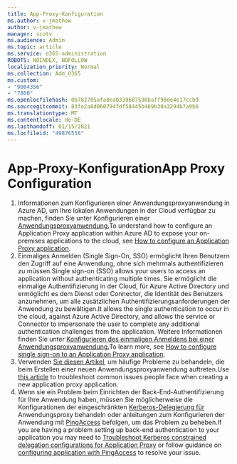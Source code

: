 ```yaml
---
title: App-Proxy-Konfiguration
ms.author: v-jmathew
author: v-jmathew
manager: scotv
ms.audience: Admin
ms.topic: article
ms.service: o365-administration
ROBOTS: NOINDEX, NOFOLLOW
localization_priority: Normal
ms.collection: Adm_O365
ms.custom:
- "9004356"
- "7800"
ms.openlocfilehash: 0b782705afa8eab338687590baff90de4e17ccb9
ms.sourcegitcommit: 83fe2a8d060794fdf58445b469b30a3294b7a9b6
ms.translationtype: MT
ms.contentlocale: de-DE
ms.lasthandoff: 01/15/2021
ms.locfileid: "49876558"
---
```

# <a name="app-proxy-configuration"></a><span data-ttu-id="b141b-102">App-Proxy-Konfiguration</span><span class="sxs-lookup"><span data-stu-id="b141b-102">App Proxy Configuration</span></span>

1. <span data-ttu-id="b141b-103">Informationen zum Konfigurieren einer Anwendungsproxyanwendung in Azure AD, um Ihre lokalen Anwendungen in der Cloud verfügbar zu machen, finden Sie unter Konfigurieren einer [Anwendungsproxyanwendung.](https://docs.microsoft.com/azure/active-directory/application-proxy-config-how-to)</span><span class="sxs-lookup"><span data-stu-id="b141b-103">To understand how to configure an Application Proxy application within Azure AD to expose your on-premises applications to the cloud, see [How to configure an Application Proxy application](https://docs.microsoft.com/azure/active-directory/application-proxy-config-how-to).</span></span>
2. <span data-ttu-id="b141b-104">Einmaliges Anmelden (Single Sign-On, SSO) ermöglicht Ihren Benutzern den Zugriff auf eine Anwendung, ohne sich mehrmals authentifizieren zu müssen.</span><span class="sxs-lookup"><span data-stu-id="b141b-104">Single sign-on (SSO) allows your users to access an application without authenticating multiple times.</span></span> <span data-ttu-id="b141b-105">Sie ermöglicht die einmalige Authentifizierung in der Cloud, für Azure Active Directory und ermöglicht es dem Dienst oder Connector, die Identität des Benutzers anzunehmen, um alle zusätzlichen Authentifizierungsanforderungen der Anwendung zu bewältigen.</span><span class="sxs-lookup"><span data-stu-id="b141b-105">It allows the single authentication to occur in the cloud, against Azure Active Directory, and allows the service or Connector to impersonate the user to complete any additional authentication challenges from the application.</span></span> <span data-ttu-id="b141b-106">Weitere Informationen finden Sie unter [Konfigurieren des einmaligen Anmeldens bei einer Anwendungsproxyanwendung.](https://docs.microsoft.com/azure/active-directory/application-proxy-config-sso-how-to)</span><span class="sxs-lookup"><span data-stu-id="b141b-106">To learn more, see [How to configure single sign-on to an Application Proxy application](https://docs.microsoft.com/azure/active-directory/application-proxy-config-sso-how-to).</span></span>
3. <span data-ttu-id="b141b-107">Verwenden [Sie diesen Artikel,](https://docs.microsoft.com/azure/active-directory/application-proxy-config-problem) um häufige Probleme zu behandeln, die beim Erstellen einer neuen Anwendungsproxyanwendung auftreten.</span><span class="sxs-lookup"><span data-stu-id="b141b-107">Use [this article](https://docs.microsoft.com/azure/active-directory/application-proxy-config-problem) to troubleshoot common issues people face when creating a new application proxy application.</span></span>
4. <span data-ttu-id="b141b-108">Wenn sie ein Problem beim Einrichten der Back-End-Authentifizierung für Ihre Anwendung haben, müssen Sie möglicherweise die Konfigurationen der eingeschränkten [Kerberos-Delegierung für](https://docs.microsoft.com/azure/active-directory/application-proxy-back-end-kerberos-constrained-delegation-how-to) Anwendungsproxy behandeln oder anleitungen zum Konfigurieren der Anwendung mit [PingAccess](https://docs.microsoft.com/azure/active-directory/application-proxy-back-end-ping-access-how-to) befolgen, um das Problem zu beheben.</span><span class="sxs-lookup"><span data-stu-id="b141b-108">If you are having a problem setting up back-end authentication to your application you may need to [Troubleshoot Kerberos constrained delegation configurations for Application Proxy](https://docs.microsoft.com/azure/active-directory/application-proxy-back-end-kerberos-constrained-delegation-how-to) or follow guidance on [configuring application with PingAccess](https://docs.microsoft.com/azure/active-directory/application-proxy-back-end-ping-access-how-to) to resolve your issue.</span></span>
